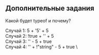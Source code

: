 ## Дополнительные задания

Какой будет typeof и почему?

Случай 1: 5 + '5' + 5 \
Случай 2: !true + '' + 5 \
Случай 3: '' - 5 + true \
Случай 4: '' + !"string" - 5 + true \
